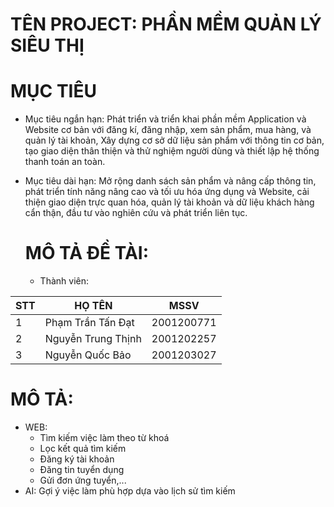   #                           TÊN PROJECT: PHẦN MỀM QUẢN LÝ SIÊU THỊ
  # MỤC TIÊU
- Mục tiêu ngắn hạn: Phát triển và triển khai phần mềm Application và Website cơ bản với đăng kí, đăng nhập, xem sản phẩm, mua hàng, và quản lý tài khoản, Xây dựng cơ sở dữ liệu sản phẩm với thông tin cơ bản, tạo giao diện thân thiện và thử nghiệm người dùng và thiết lập hệ thống thanh toán an toàn.

- Mục tiêu dài hạn: Mở rộng danh sách sản phẩm và nâng cấp thông tin, phát triển tính năng nâng cao và tối ưu hóa ứng dụng và Website, cải thiện giao diện trực quan hóa, quản lý tài khoản và dữ liệu khách hàng cẩn thận, đầu tư vào nghiên cứu và phát triển liên tục.

  # MÔ TẢ ĐỀ TÀI:
  - Thành viên:
 <table>
    <thead>
      <tr>
        <th>STT</th>
        <th>HỌ TÊN</th>
        <th>MSSV</th>
      </tr>
    </thead>
    <tbody>
      <tr>
        <td>1</td>
        <td>Phạm Trần Tấn Đạt</td>
        <td>2001200771</td>
      </tr>
      <tr>
        <td>2</td>
        <td>Nguyễn Trung Thịnh</td>
        <td>2001202257</td>
      </tr>
      <tr>
        <td>3</td>
        <td>Nguyễn Quốc Bảo</td>
        <td>2001203027</td>
      </tr>
    </tbody>
  </table>
  
# MÔ TẢ:
  - WEB:
      + Tìm kiếm việc làm theo từ khoá
      + Lọc kết quả tìm kiếm
      + Đăng ký tài khoản
      + Đăng tin tuyển dụng
      + Gửi đơn ứng tuyển,...
  - AI: Gợi ý việc làm phù hợp dựa vào lịch sử tìm kiếm
